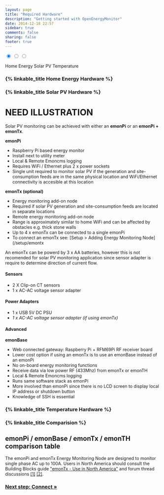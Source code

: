 ```yaml
---
layout: page
title: "Required Hardware"
description: "Getting started with OpenEnergyMonitor"
date: 2014-12-18 22:57
sidebar: true
comments: false
sharing: false
footer: true
---
```


<div class='install-instructions-container' markdown='0'>
<input name='install-instructions' type='radio' id='home-energy-hardware' checked>
<input name='install-instructions' type='radio' id='solar-pv-hardware'>
<input name='install-instructions' type='radio' id='temperature-hardware'>

<label class='menu-selector energy' for='home-energy-hardware'>Home Energy</label>
<label class='menu-selector solarpv' for='solar-pv-hardware'>Solar PV</label>
<label class='menu-selector temperature' for='temperature-hardware'>Temperature</label>

<div class='install-instructions energy' markdown='1'>

### {% linkable_title Home Energy Hardware %}

</div> <!-- Home energy hardware -->





<div class='install-instructions solarpv' markdown='1'>


### {% linkable_title Solar PV Hardware %}

<!-- Solar PV hardware -->

# NEED ILLUSTRATION

Solar PV monitoring can be achieved with either an **emonPi** or an **emonPi + emonTx**.

**emonPi**

- Raspberry Pi based energy monitor
- Install next to utility meter
- Local & Remote Emoncms logging
- Requires WiFi / Ethernet plus 2 x power sockets
- Single unit required to monitor solar PV if the generation and site-consumption feeds are in the same physical location and WiFi/Ethernet connectivity is accesible at this location



**emonTx (optional)**

- Energy monitoring add-on node
- Required if solar PV generation and site-consumption feeds are located in separate locations
- Remote energy monitoring add-on node
- Range is approximately similar to home WiFi and can be affected by obstacles e.g. thick stone walls
- Up to 4 x emonTx can be connected to a single emonPi
- To connect an emonTx see: [Setup > Adding Energy Monitoring Node](/setup/emontx

<p class='note'>
An emonTx can be powerd by 3 x AA batteries, however this is not recomended for solar PV monitoring application since sensor adapter is require to determine direction of current flow.
</p>


#### Sensors

 - 2 X Clip-on CT sensors
 - 1 x AC-AC voltage sensor adapter

#### Power Adapters

 - 1 x USB 5V DC PSU
 - *1 x AC-AC voltage sensor adapter (if using emonTx)*

#### Advanced

**emonBase**

 -  Web connected gateway: Raspberry Pi + RFM69Pi RF receiver board
 -  Lower cost option if using an emonTx is to use an emonBase instead of an emonPi
 -  No on-board energy monitoring functions
 -  Receive data via low power RF (433Mhz) from emonTx or emonTH
 -  Local & Remote Emoncms logging
 -  Runs same software stack as emonPi
 -  More involved than emonPi since there is no LCD screen to display local IP address or shutdown button
 -  Knowledge of SSH is essential

</div>

<div class='install-instructions temperature' markdown='1'>



### {% linkable_title Temperature Hardware %}

</div> <!-- temperature hardware-->


</div>



### {% linkable_title Comparision %}

## emonPi / emonBase / emonTx / emonTH comparison table

The emonPi and emonTx Energy Monitoring Node are designed to monitor single phase AC up to 100A. Users in North America should consult the Building Blocks guide ["emonTx - Use in North America"](http://openenergymonitor.org/emon/buildingblocks/EmonTx-in-North-America) and forum thread discussions [[1]](http://openenergymonitor.org/emon/node/711) [[2]](http://openenergymonitor.org/emon/node/3265).


### [Next step: Connect &raquo;](/setup/connect/)
